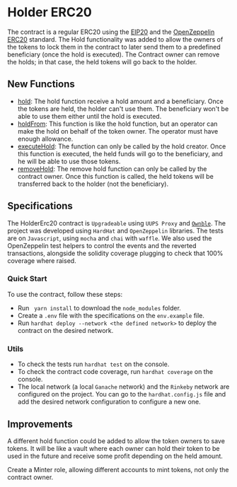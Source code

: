 # Holder ERC20

The contract is a regular ERC20 using the [EIP20](https://eips.ethereum.org/EIPS/eip-20) and the [OpenZeppelin ERC20](https://docs.openzeppelin.com/contracts/2.x/api/token/erc20) standard. The Hold functionality was added to allow the owners of the tokens to lock them in the contract to later send them to a predefined beneficiary (once the hold is executed). The Contract owner can remove the holds; in that case, the held tokens will go back to the holder.

## New Functions

- <ins>hold</ins>: The hold function receive a hold amount and a beneficiary. Once the tokens are held, the holder can't use them. The beneficiary won't be able to use them either until the hold is executed.
- <ins>holdFrom</ins>: This function is like the hold function, but an operator can make the hold on behalf of the token owner. The operator must have enough allowance.
- <ins>executeHold</ins>: The function can only be called by the hold creator. Once this function is executed, the held funds will go to the beneficiary, and he will be able to use those tokens.
- <ins>removeHold</ins>: The remove hold function can only be called by the contract owner. Once this function is called, the held tokens will be transferred back to the holder (not the beneficiary).

## Specifications

The HolderErc20 contract is `Upgradeable` using `UUPS Proxy` and [`Ownble`](https://docs.openzeppelin.com/contracts/2.x/api/ownership#Ownable). The project was developed using `HardHat` and `OpenZeppelin` libraries. The tests are on `Javascript`, using `mocha` and `chai` with `waffle`. We also used the OpenZeppelin test helpers to control the events and the reverted transactions, alongside the solidity coverage plugging to check that 100% coverage where raised.

### Quick Start

To use the contract, follow these steps:
- Run ``` yarn install``` to download the `node_modules` folder.
- Create a `.env` file with the specifications on the `env.example` file.
- Run ``` hardhat deploy --network <the defined network> ``` to deploy the contract on the desired network.

### Utils

- To check the tests run `hardhat test` on the console.
- To check the contract code coverage, run `hardhat coverage` on the console.
- The local network (a local `Ganache` network) and the `Rinkeby` network are configured on the project. You can go to the `hardhat.config.js` file and add the desired network configuration to configure a new one.

## Improvements

A different hold function could be added to allow the token owners to save tokens. It will be like a vault where each owner can hold their token to be used in the future and receive some profit depending on the held amount. 

Create a Minter role, allowing different accounts to mint tokens, not only the contract owner.
